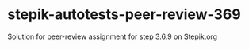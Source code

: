 # stepik-autotests-peer-review-369
Solution for peer-review assignment for step 3.6.9 on Stepik.org
